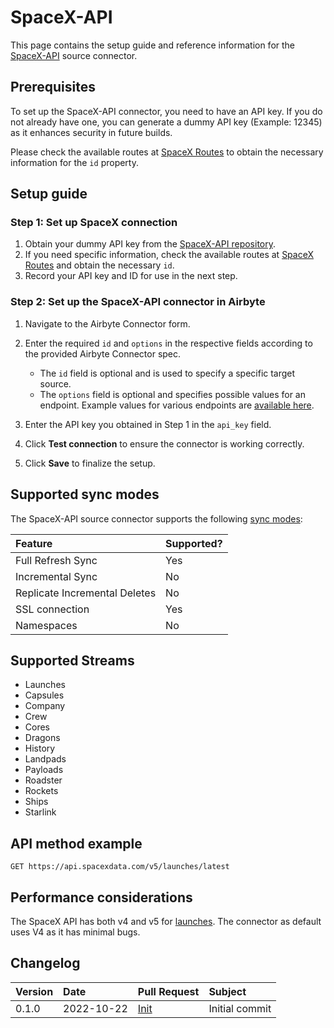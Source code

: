 # SpaceX-API

This page contains the setup guide and reference information for the [SpaceX-API](https://github.com/r-spacex/SpaceX-API) source connector.

## Prerequisites

To set up the SpaceX-API connector, you need to have an API key. If you do not already have one, you can generate a dummy API key (Example: 12345) as it enhances security in future builds. 

Please check the available routes at [SpaceX Routes](https://github.com/r-spacex/SpaceX-API/tree/master/routes) to obtain the necessary information for the `id` property.

## Setup guide

### Step 1: Set up SpaceX connection

1. Obtain your dummy API key from the [SpaceX-API repository](https://github.com/r-spacex/SpaceX-API).
2. If you need specific information, check the available routes at [SpaceX Routes](https://github.com/r-spacex/SpaceX-API/tree/master/routes) and obtain the necessary `id`.
3. Record your API key and ID for use in the next step.

### Step 2: Set up the SpaceX-API connector in Airbyte

1. Navigate to the Airbyte Connector form. 
2. Enter the required `id` and `options` in the respective fields according to the provided Airbyte Connector spec.

    - The `id` field is optional and is used to specify a specific target source.
    - The `options` field is optional and specifies possible values for an endpoint. Example values for various endpoints are [available here](https://github.com/r-spacex/SpaceX-API/tree/master/docs). 

3. Enter the API key you obtained in Step 1 in the `api_key` field.
4. Click **Test connection** to ensure the connector is working correctly.
5. Click **Save** to finalize the setup.

## Supported sync modes

The SpaceX-API source connector supports the following [sync modes](https://docs.airbyte.com/cloud/core-concepts#connection-sync-modes):

| Feature                       | Supported? |
| :---------------------------- | :--------- |
| Full Refresh Sync             | Yes        |
| Incremental Sync              | No         |
| Replicate Incremental Deletes | No         |
| SSL connection                | Yes        |
| Namespaces                    | No         |

## Supported Streams

- Launches
- Capsules
- Company
- Crew
- Cores
- Dragons
- History
- Landpads
- Payloads
- Roadster
- Rockets
- Ships
- Starlink

## API method example

`GET https://api.spacexdata.com/v5/launches/latest`

## Performance considerations

The SpaceX API has both v4 and v5 for [launches](https://github.com/r-spacex/SpaceX-API/tree/master/docs/launches). The connector as default uses V4 as it has minimal bugs.

## Changelog

| Version | Date       | Pull Request                                           | Subject        |
| :------ | :--------- | :----------------------------------------------------- | :------------- |
| 0.1.0   | 2022-10-22 | [Init](https://github.com/airbytehq/airbyte/pull/18311) | Initial commit |